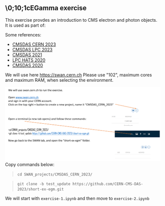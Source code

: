 \0;10;1cEGamma exercise
---------------
This exercise provdes an introduction to CMS electron and photon objects. It is used as part of:

Some references:
 - [CMSDAS CERN 2023](https://indico.cern.ch/event/1257234/)
 - [CMSDAS LPC 2023](https://twiki.cern.ch/twiki/bin/view/CMS/SWGuideCMSDataAnalysisSchoolLPC2023EGammaShortExercise)
 - [CMSDAS 2021](https://twiki.cern.ch/twiki/bin/view/CMS/SWGuideCMSDataAnalysisSchoolLPC2021EGammaExercise)
 - [LPC HATS 2020](https://twiki.cern.ch/twiki/bin/view/CMS/EGammaHATSatLPC2020)
 - [CMSDAS 2020](https://twiki.cern.ch/twiki/bin/view/CMS/SWGuideCMSDataAnalysisSchoolLPC2020EGammaExercise)


We will use here https://swan.cern.ch
Please use "102", maximum cores and maximum RAM, when selecting the environment.

![](Pics/instructions.PNG)
Copy commands below:

>`cd SWAN_projects/CMSDAS_CERN_2023/`

>`git clone -b test_update https://github.com/CERN-CMS-DAS-2023/short-ex-egm.git`

We will start with `exercise-1.ipynb` and then move to `exercise-2.ipynb`